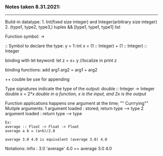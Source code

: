 
### Notes taken 8.31.2021:
---

Build-in datatype:
    1. Int(fixed size integer) and Integer(arbitrary size integer)
    2. (type1, type2, type3,) tuples && [type1, type1, type1] list

Function symbol: ->

:: Symbol to declare the type:
    y = 1::int 
    x = (1 :: Integer) + (1 :: Integer) :: Integer

binding with let keyword:
    let z = x+ y //localize
    in print z 

binding functions:
    add          arg1  arg2 = arg1 + arg2 
    <Function>

 ++ couble be use for appending

 Type signatures indicate the type of the output:
    double :: Integer -> Integer
    double x = 2*x    *double in a function, x is the input, and 2x is the output*

 
Function applications happens one argument at the time; "" Currrying"" 
Mutiple arguments:
    1 argument loaded : stored, return type --> type
    2 argument loaded : return type --> type

    Ex:
    average :: Float -> Float -> Float
    average a b = (a+b)/2.0

    average 3.0 4.0 is equivalent (average 3.0) 4.0


Notations:
    infix : 3.0 'average' 4.0 == average 3.0 4.0



    
